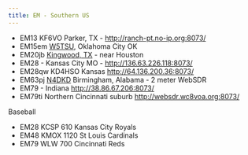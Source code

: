 ```yaml
---
title: EM - Southern US
---
```


* EM13 KF6VO Parker, TX - http://ranch-pt.no-ip.org:8073/
* EM15em [W5TSU](http://sdr.w5tsu.net:8073/), Oklahoma City OK 
* EM20jb [Kingwood, TX](http://skhicks.ddns.net:8073/) - near Houston
* EM28 - Kansas City MO - http://136.63.226.118:8073/
* EM28qw KD4HSO Kansas http://64.136.200.36:8073/
* EM63pj [N4DKD](http://n4dkd.asuscomm.com:8901/) Birmingham, Alabama - 2 meter WebSDR
* EM79 - Indiana http://38.86.67.206:8073/
* EM79ti Northern Cincinnati suburb http://websdr.wc8voa.org:8073/

Baseball

* EM28 KCSP 610 Kansas City Royals
* EM48 KMOX 1120 St Louis Cardinals
* EM79 WLW 700 Cincinnati Reds
